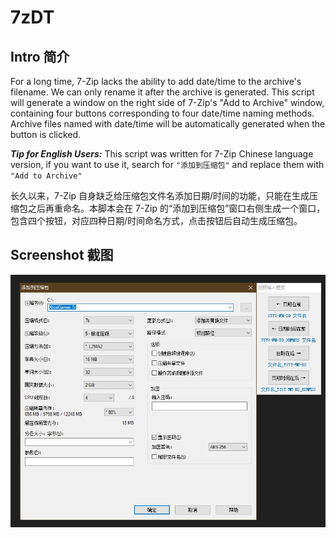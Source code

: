 # 7zDT
## Intro 简介
For a long time, 7-Zip lacks the ability to add date/time to the archive's filename. We can only rename it after the archive is generated. This script will generate a window on the right side of 7-Zip's "Add to Archive" window, containing four buttons corresponding to four date/time naming methods. Archive files named with date/time will be automatically generated when the button is clicked.

***Tip for English Users:*** This script was written for 7-Zip Chinese language version, if you want to use it, search for `"添加到压缩包"` and replace them with `"Add to Archive"`


长久以来，7-Zip 自身缺乏给压缩包文件名添加日期/时间的功能，只能在生成压缩包之后再重命名。本脚本会在 7-Zip 的“添加到压缩包”窗口右侧生成一个窗口，包含四个按钮，对应四种日期/时间命名方式，点击按钮后自动生成压缩包。

## Screenshot 截图
![image](https://github.com/fffb/7zDT/blob/d01c88e82106b93b34efb274a8f40c45653b6dbc/screenshot.jpg)

